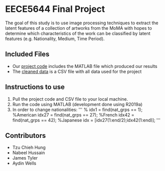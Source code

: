 # EECE5644 Final Project
The goal of this study is to use image processing techniques to extract the latent features of a collection of artworks from the MoMA with hopes to determine which characteristics of the work can be classified by latent features (e.g. Nationality, Medium, Time Period).

## Included Files
* Our [project code](EECE5644_ProjectCode.m) includes the MATLAB file which produced our results
* The [cleaned data](museum_modern_art_parsed.csv) is a CSV file with all data used for the project

## Instructions to use
1. Pull the project code and CSV file to your local machine.
2. Run the code using MATLAB (development done using R2019a)
3. In order to change nationalities:
'''
% idx1 = find(nat_grps == 1); %American
idx27 = find(nat_grps == 27); %French
idx42 = find(nat_grps == 42); %Japanese
idx = [idx27(1:end/2);idx42(1:end)];
'''
## Contributors
* Tzu Chieh Hung
* Nabeel Hussain
* James Tyler
* Aydin Wells
